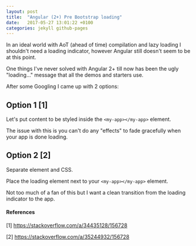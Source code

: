 ```yaml
---
layout: post
title:  "Angular (2+) Pre Bootstrap loading"
date:   2017-05-27 13:01:22 +0100
categories: jekyll github-pages
---
```


In an ideal world with AoT (ahead of time) compilation and lazy loading I shouldn't need a loading indicator, however Angular still doesn't seem to be at this point.

One things I've never solved with Angular 2+ till now has been the ugly "loading..." message that all the demos and starters use.

After some Googling I came up with 2 options:

## Option 1 [1]

Let's put content to be styled inside the `<my-app></my-app>` element.

The issue with this is you can't do any "effects" to fade gracefully when your app is done loading.

## Option 2 [2]

Separate element and CSS.

Place the loading element next to your `<my-app></my-app>` element.

Not too much of a fan of this but I want a clean transition from the loading indicator to the app.


#### References

[1] https://stackoverflow.com/a/34435128/156728

[2] https://stackoverflow.com/a/35244932/156728